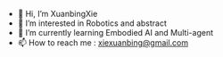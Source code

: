 - 👋 Hi, I’m XuanbingXie
- 👀 I’m interested in Robotics and abstract
- 🌱 I’m currently learning Embodied AI and Multi-agent
- 📫 How to reach me : xiexuanbing@gmail.com

